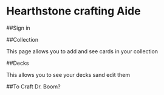 # Hearthstone crafting Aide

##Sign in 

##Collection

This page allows you to add and see cards in your collection

##Decks

This allows you to see your decks sand edit them

##To Craft
Dr. Boom?
